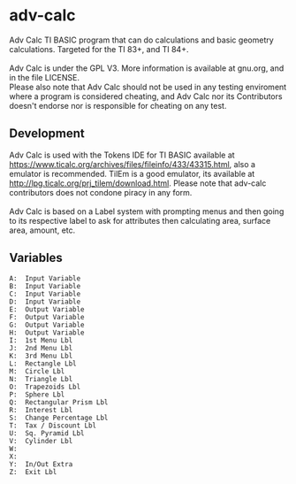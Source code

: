 # adv-calc
Adv Calc TI BASIC program that can do calculations and basic geometry calculations. Targeted for the TI 83+, and TI 84+. <br>
<br>
Adv Calc is under the GPL V3. More information is available at gnu.org, and in the file LICENSE.<br>
Please also note that Adv Calc should not be used in any testing enviroment where a program is considered cheating, and Adv Calc nor its Contributors doesn't endorse nor is responsible for cheating on any test.
## Development
Adv Calc is used with the Tokens IDE for TI BASIC available at https://www.ticalc.org/archives/files/fileinfo/433/43315.html,
also a emulator is recommended. TilEm is a good emulator, its available at http://lpg.ticalc.org/prj_tilem/download.html. Please note that adv-calc contributors does not condone piracy in any form. <br>
<br>
Adv Calc is based on a Label system with prompting menus and then going to its respective label to ask for attributes then calculating area, surface area, amount, etc.

## Variables

```
A:  Input Variable 
B:  Input Variable 
C:  Input Variable 
D:  Input Variable 
E:  Output Variable 
F:  Output Variable
G:  Output Variable 
H:  Output Variable
I:  1st Menu Lbl 
J:  2nd Menu Lbl 
K:  3rd Menu Lbl 
L:  Rectangle Lbl 
M:  Circle Lbl 
N:  Triangle Lbl 
O:  Trapezoids Lbl 
P:  Sphere Lbl 
Q:  Rectangular Prism Lbl 
R:  Interest Lbl 
S:  Change Percentage Lbl 
T:  Tax / Discount Lbl 
U:  Sq. Pyramid Lbl
V:  Cylinder Lbl
W:  
X:  
Y:  In/Out Extra 
Z:  Exit Lbl 
```
